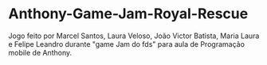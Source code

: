 # Anthony-Game-Jam-Royal-Rescue
Jogo feito por Marcel Santos, Laura Veloso, João Victor Batista, Maria Laura e Felipe Leandro durante "game Jam do fds" para aula de Programação mobile de Anthony.
